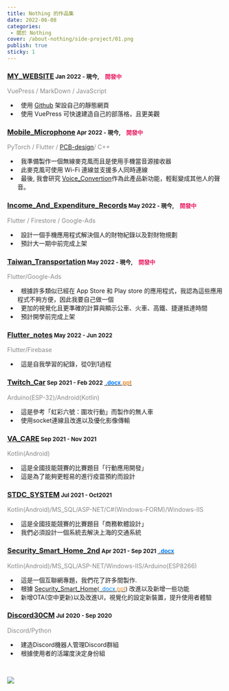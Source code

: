 ```yaml
---
title: Nothing 的作品集
date: 2022-06-08
categories: 
 - 關於 Nothing
cover: /about-nothing/side-project/01.png
publish: true
sticky: 1
---
```


### [MY_WEBSITE](https://i-am-nothing.github.io/)<font size="2">&nbsp;Jan 2022 - 現今,&emsp;<span style="color:#e91d63">開發中</span></font><br/>
<span style="color:#888888">VuePress / MarkDown / JavaScript</span></br>
* &nbsp;&nbsp;使用 [Github](https://github.com/I-am-nothing/I-am-nothing.github.io) 架設自己的靜態網頁<br/>
* &nbsp;&nbsp;使用 VuePress 可快速建造自己的部落格，且更美觀

### [Mobile_Microphone](https://github.com/I-am-nothing/Mobile_Microphone)<font size="2">&nbsp;Apr 2022 - 現今,&emsp;<span style="color:#e91d63">開發中</span></font><br/>
<span style="color:#888888">PyTorch / Flutter / [PCB-design](https://easyeda.com/editor#id=|5191edca95e14e5d855f03cf7dd2f48f|25fb8eaf71244933944f11f870ebe028|8bdcf6bc7b4a42dca2976e674a4c5bee|381d85b3d1db49ccb6b30b401fcd107c)/ C++</span><br/>
* &nbsp;&nbsp;我準備製作一個無線麥克風而且是使用手機當音源接收器<br/>
* &nbsp;&nbsp;此麥克風可使用 Wi-Fi 連線並支援多人同時連線<br/>
* &nbsp;&nbsp;最後, 我會研究 [Voice_Convertion](https://github.com/I-am-nothing/Voice_Converttion)作為此產品新功能，輕鬆變成其他人的聲音。<br/>

### [Income_And_Expenditure_Records](https://github.com/I-am-nothing/Income_And_Expenditure_Records)<font size="2">&nbsp;May 2022 - 現今,&emsp;<span style="color:#e91d63">開發中</span></font><br/>
<span style="color:#888888">Flutter / Firestore / Google-Ads</span><br/>
* &nbsp;&nbsp;設計一個手機應用程式解決個人的財物紀錄以及對財物規劃<br/>
* &nbsp;&nbsp;預計大一期中前完成上架

### [Taiwan_Transportation](https://github.com/I-am-nothing/Taiwan_Transportation)<font size="2">&nbsp;May 2022 - 現今,&emsp;<span style="color:#e91d63">開發中</span></font><br/>
<span style="color:#888888">Flutter/Google-Ads</span><br/>
* &nbsp;&nbsp;根據許多類似已經在 App Store 和 Play store 的應用程式，我認為這些應用程式不夠方便，因此我要自己做一個<br/>
* &nbsp;&nbsp;更加的視覺化且更準確的計算與顯示公車、火車、高鐵、捷運抵達時間<br/>
* &nbsp;&nbsp;預計開學前完成上架

### [Flutter_notes](https://github.com/I-am-nothing/Flutter_notes)<font size="2">&nbsp;May 2022 - Jun 2022</font><br/>
<span style="color:#888888">Flutter/Firebase</span><br/>
* &nbsp;&nbsp;這是自我學習的紀錄，從0到1過程

### [Twitch_Car](https://github.com/I-am-nothing/Twitch_Car)<font size="2">&nbsp;Sep 2021 - Feb 2022 [<span style="color:#007bff">&nbsp;.docx</span>](https://docs.google.com/document/d/1PnjpnWs7Fg4Pcy3x5B7tbZW885f4npafvDLK37PCZKE/edit?usp=sharing)[<span style="color:#e69138">.ppt</span>](https://www.canva.com/design/DAEywo-Aia0/9Gq34sW1Ute-39wqN0MjnQ/view?utm_content=DAEywo-Aia0&utm_campaign=designshare&utm_medium=link&utm_source=publishpresent)</font><br/>
<span style="color:#888888">Arduino(ESP-32)/Android(Kotlin)</span>
* &nbsp;&nbsp;這是參考「虹彩六號：圍攻行動」而製作的無人車<br/>
* &nbsp;&nbsp;使用socket連線且改進以及優化影像傳輸

### [VA_CARE](https://github.com/I-am-nothing/VA_CARE)<font size="2">&nbsp;Sep 2021 - Nov 2021</font><br/>
<span style="color:#888888">Kotlin(Android)</span><br/>
* &nbsp;&nbsp;這是全國技能競賽的比賽題目「行動應用開發」<br/>
* &nbsp;&nbsp;這是為了能夠更輕易的進行疫苗預約而設計

### [STDC_SYSTEM](https://github.com/TcivsCSE/51A-Data)<font size="2">&nbsp;Jul 2021 - Oct2021</font><br/>
<span style="color:#888888">Kotlin(Android)/MS_SQL/ASP-NET/C#(Windows-FORM)/Windows-IIS</span><br/>
* &nbsp;&nbsp;這是全國技能競賽的比賽題目「商務軟體設計」<br/>
* &nbsp;&nbsp;我們必須設計一個系統去解決上海的交通系統

### [Security_Smart_Home_2nd](https://github.com/I-am-nothing/Security_Smart_Home_2nd)<font size="2">&nbsp;Apr  2021 - Sep 2021 [<span style="color:#007bff">&nbsp;.docx</span>](https://docs.google.com/document/d/1pIwP28cPY0j0kTdAGPogLw7TcMTjWPokIr8tGELqfSE/edit?usp=sharing)</font><br/>
<span style="color:#888888">Kotlin(Android)/MS_SQL/ASP-NET/Windows-IIS/Arduino(ESP8266)</span><br/>
* &nbsp;&nbsp;這是一個互聯網專題，我們花了許多間製作.<br/>
* &nbsp;&nbsp;根據 [Security_Smart_Home](https://github.com/I-am-nothing/Security_Smart_Home)<font size="2">([<span style="color:#007bff">&nbsp;.docx</span>](https://docs.google.com/document/d/1qhFzi2feWOz2Gax-PqmswtHTDt-eyBC42QOLEBsT-FA/edit?usp=sharing)[<span style="color:#e69138">.ppt</span>](https://docs.google.com/presentation/d/1CLF7nTyfLZ677lPc1mkNgJW-RC2V5mb7DHh6XexCC1A/edit?usp=sharing))</font> 改進以及新增一些功能<br/>
* &nbsp;&nbsp;新增OTA(空中更新)以及改進UI，視覺化的設定新裝置，提升使用者體驗

### [Discord30CM](https://github.com/I-am-nothing/Discord30CM)<font size="2">&nbsp;Jul  2020 - Sep 2020</font><br/>
<span style="color:#888888">Discord/Python</span><br/>
* &nbsp;&nbsp;建造Discord機器人管理Discord群組<br/>
* &nbsp;&nbsp;根據使用者的活躍度決定身份組

<br/>

![](/about-nothing/side-project/01.png)